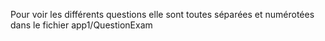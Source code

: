 Pour voir les différents questions elle sont toutes séparées et numérotées dans le fichier app1/QuestionExam
